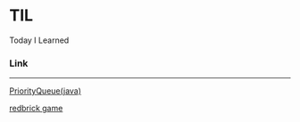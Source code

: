 # TIL
Today I Learned

### Link

---

[PriorityQueue(java)](https://github.com/wjdtj9656/TIL/tree/master/%EC%9E%90%EB%B0%94%20PriorityQueue)

[redbrick game](https://wizlab.net/wizapp/72a82228-bf15-5669-8db1-4f70b5d4f2e8)   